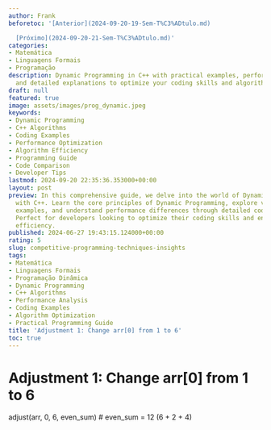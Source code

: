 ```yaml
---
author: Frank
beforetoc: '[Anterior](2024-09-20-19-Sem-T%C3%ADtulo.md)

  [Próximo](2024-09-20-21-Sem-T%C3%ADtulo.md)'
categories:
- Matemática
- Linguagens Formais
- Programação
description: Dynamic Programming in C++ with practical examples, performance analysis,
  and detailed explanations to optimize your coding skills and algorithm efficiency.
draft: null
featured: true
image: assets/images/prog_dynamic.jpeg
keywords:
- Dynamic Programming
- C++ Algorithms
- Coding Examples
- Performance Optimization
- Algorithm Efficiency
- Programming Guide
- Code Comparison
- Developer Tips
lastmod: 2024-09-20 22:35:36.353000+00:00
layout: post
preview: In this comprehensive guide, we delve into the world of Dynamic Programming
  with C++. Learn the core principles of Dynamic Programming, explore various algorithmic
  examples, and understand performance differences through detailed code comparisons.
  Perfect for developers looking to optimize their coding skills and enhance algorithm
  efficiency.
published: 2024-06-27 19:43:15.124000+00:00
rating: 5
slug: competitive-programming-techniques-insights
tags:
- Matemática
- Linguagens Formais
- Programação Dinâmica
- Dynamic Programming
- C++ Algorithms
- Performance Analysis
- Coding Examples
- Algorithm Optimization
- Practical Programming Guide
title: 'Adjustment 1: Change arr[0] from 1 to 6'
toc: true
---
```

# Adjustment 1: Change arr[0] from 1 to 6
adjust(arr, 0, 6, even_sum)  # even_sum = 12 (6 + 2 + 4)

